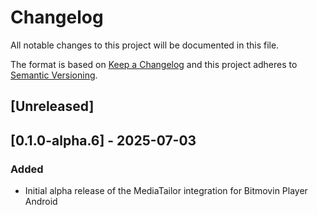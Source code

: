 # Changelog
All notable changes to this project will be documented in this file.

The format is based on [Keep a Changelog](http://keepachangelog.com/)
and this project adheres to [Semantic Versioning](http://semver.org/).

## [Unreleased]

## [0.1.0-alpha.6] - 2025-07-03

### Added

- Initial alpha release of the MediaTailor integration for Bitmovin Player Android

